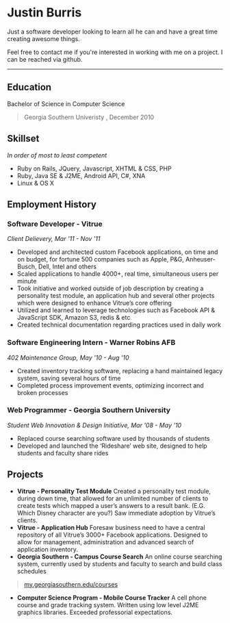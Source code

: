 Justin Burris
=============
Just a software developer looking to learn all he can and have a great time creating awesome things.

Feel free to contact me if you're interested in working with me on a project. I can be reached via github.

* * *

Education
---------
Bachelor of Science in Computer Science
> Georgia Southern Univeristy , December 2010

Skillset
--------
_In order of most to least competent_

- Ruby on Rails, JQuery, Javascript, XHTML & CSS, PHP
- Ruby, Java SE & J2ME, Android API, C#, XNA
- Linux & OS X

Employment History
------------------
### Software Developer - Vitrue #
_Client Delievery, Mar '11 - Nov '11_

- Developed and architected custom Facebook applications, on time and on budget, for fortune 500 companies such
as Apple, P&G, Anheuser-Busch, Dell, Intel and others
- Scaled applications to handle 4000+, real time, simultaneous users per minute
- Took initiative and worked outside of job description by creating a personality test module, an application hub and
several other projects which were designed to enhance Vitrue’s core offering
- Utilized and learned to leverage technologies such as Facebook API & JavaScript SDK, Amazon S3, redis & etc
- Created technical documentation regarding practices used in daily work


### Software Engineering Intern - Warner Robins AFB #
_402 Maintenance Group, May '10 - Aug '10_

- Created inventory tracking software, replacing a hand maintained legacy system, saving several hours of time
- Completed process improvement events, optimizing incorrect and broken processes

### Web Programmer - Georgia Southern University #
_Student Web Innovation & Design Initiative, Mar '08 - May '10_

- Replaced course searching software used by thousands of students
- Developed and launched the ‘Rideshare’ web site, designed to help students and faculty share rides


Projects
--------

- **Vitrue - Personality Test Module** Created a personality test module, during down time, that allowed for an
unlimited number of clients to create tests which mapped a user’s answers to a result bank. (E.G. Which Disney
character are you?) Saw immediate adoption by Vitrue’s clients.
- **Vitrue - Application Hub** Foresaw business need to have a central repository of all Vitrue’s 3000+ Facebook
applications. Designed to allow for management, administration and advanced search of application inventory.
- **Georgia Southern - Campus Course Search** An online course searching system, currently used by students and
faculty to search and build class schedules 
> [my.georgiasouthern.edu/courses
](https://my.georgiasouthern.edu/courses)
- **Computer Science Program - Mobile Course Tracker**  A cell phone course and grade tracking system. Written
using low level J2ME graphics libraries. Exceeded professorial expectations.
